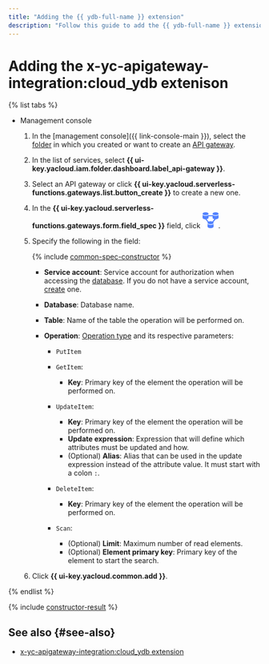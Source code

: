 ```yaml
---
title: "Adding the {{ ydb-full-name }} extension"
description: "Follow this guide to add the {{ ydb-full-name }} extension using the specification constructor."
---
```


# Adding the x-yc-apigateway-integration:cloud_ydb extenison

{% list tabs %}

- Management console

   1. In the [management console]({{ link-console-main }}), select the [folder](../../../resource-manager/concepts/resources-hierarchy.md#folder) in which you created or want to create an [API gateway](../../concepts/index.md).
   1. In the list of services, select **{{ ui-key.yacloud.iam.folder.dashboard.label_api-gateway }}**.
   1. Select an API gateway or click **{{ ui-key.yacloud.serverless-functions.gateways.list.button_create }}** to create a new one.
   1. In the **{{ ui-key.yacloud.serverless-functions.gateways.form.field_spec }}** field, click ![image](../../../_assets/api-gateway/spec-constructor/cloud-ydb.svg).
   1. Specify the following in the field:

      {% include [common-spec-constructor](../../../_includes/api-gateway/common-spec-constructor.md) %}

      * **Service account**: Service account for authorization when accessing the [database](../../../ydb/concepts/resources.md#database). If you do not have a service account, [create](../../../iam/operations/sa/create.md) one.
      * **Database**: Database name.
      * **Table**: Name of the table the operation will be performed on.
      * **Operation**: [Operation type](../../concepts/extensions/ydb.md#podderzhivaemye-operacii) and its respective parameters:

         * `PutItem`
         * `GetItem`:

            * **Key**: Primary key of the element the operation will be performed on.

         * `UpdateItem`:

            * **Key**: Primary key of the element the operation will be performed on.
            * **Update expression**: Expression that will define which attributes must be updated and how.
            * (Optional) **Alias**: Alias that can be used in the update expression instead of the attribute value. It must start with a colon `:`.

         * `DeleteItem`:

            * **Key**: Primary key of the element the operation will be performed on.

         * `Scan`:

            * (Optional) **Limit**: Maximum number of read elements.
            * (Optional) **Element primary key**: Primary key of the element to start the search.

   1. Click **{{ ui-key.yacloud.common.add }}**.

{% endlist %}

{% include [constructor-result](../../../_includes/api-gateway/constructor-result.md) %}

## See also {#see-also}

* [x-yc-apigateway-integration:cloud_ydb extension](../../concepts/extensions/ydb.md)
